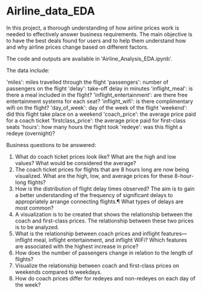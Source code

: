# Airline_data_EDA
 In this project, a thorough understanding of how airline prices work is needed to effectively answer business requirements. The main objective is to have the best deals found for users and to help them understand how and why airline prices change based on different factors.

 The code and outputs are available in 'Airline_Analysis_EDA.ipynb'.

The data include:

'miles': miles travelled through the flight
'passengers': number of passengers on the flight
'delay': take-off delay in minutes
'inflight_meal': is there a meal included in the flight?
'inflight_entertainment': are there free entertainment systems for each seat?
'inflight_wifi': is there complimentary wifi on the flight?
'day_of_week': day of the week of the flight
'weekend': did this flight take place on a weekend
'coach_price': the average price paid for a coach ticket
'firstclass_price': the average price paid for first-class seats
'hours': how many hours the flight took
'redeye': was this flight a redeye (overnight)?


Business questions to be answered:
1. What do coach ticket prices look like? What are the high and low values? What would be considered the average?
2. The coach ticket prices for flights that are 8 hours long are now being visualized. What are the high, low, and average prices for these 8-hour-long flights?
3. How is the distribution of flight delay times observed? The aim is to gain a better understanding of the frequency of significant delays to appropriately arrange connecting flights.¶
What types of delays are most common?
4. A visualization is to be created that shows the relationship between the coach and first-class prices. The relationship between these two prices is to be analyzed.
5. What is the relationship between coach prices and inflight features— inflight meal, inflight entertainment, and inflight WiFi? Which features are associated with the highest increase in price?
6. How does the number of passengers change in relation to the length of flights?
7. Visualize the relationship between coach and first-class prices on weekends compared to weekdays.
8. How do coach prices differ for redeyes and non-redeyes on each day of the week?
